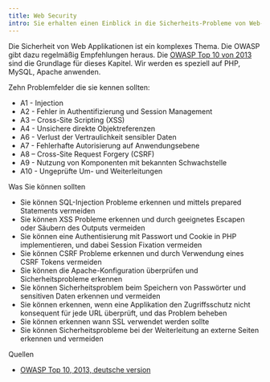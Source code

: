 ```yaml
---
title: Web Security
intro: Sie erhalten einen Einblick in die Sicherheits-Probleme von Web-Applikationen.
---
```

Die Sicherheit von Web Applikationen ist ein komplexes Thema.
Die OWASP gibt dazu regelmäßig Empfehlungen heraus.  Die [OWASP Top 10 von 2013](https://www.owasp.org/index.php/Top_10_2013-Top_10)
sind die Grundlage für dieses Kapitel. Wir werden es speziell auf PHP, MySQL, Apache anwenden.

Zehn Problemfelder die sie kennen sollten:

* A1 - Injection 
* A2 - Fehler in Authentifizierung und Session Management
* A3 – Cross-Site Scripting (XSS)
* A4 - Unsichere direkte Objektreferenzen
* A6 - Verlust der Vertraulichkeit sensibler Daten
* A7 - Fehlerhafte Autorisierung auf  Anwendungsebene
* A8 – Cross-Site Request Forgery (CSRF)
* A9 - Nutzung von Komponenten mit bekannten Schwachstelle
* A10 - Ungeprüfte Um- und Weiterleitungen

Was Sie können sollten

* Sie können SQL-Injection Probleme erkennen und mittels prepared Statements vermeiden
* Sie können XSS Probleme erkennen und durch geeignetes Escapen oder Säubern des Outputs vermeiden
* Sie können eine Authentisierung mit Passwort und Cookie in PHP implementieren, und dabei Session Fixation vermeiden
* Sie können CSRF Probleme erkennen und durch Verwendung eines CSRF Tokens vermeiden
* Sie können die Apache-Konfiguration überprüfen und Sicherheitsprobleme erkennen
* Sie können Sicherheitsproblem beim Speichern von Passwörter und sensitiven Daten erkennen und  vermeiden
* Sie können erkennen, wenn eine Applikation den Zugriffsschutz nicht konsequent für jede URL überprüft, und das Problem beheben
* Sie können erkennen wann SSL verwendet werden sollte
* Sie können Sicherheitsprobleme bei der Weiterleitung an externe Seiten erkennen und vermeiden


Quellen

* [OWASP Top 10, 2013, deutsche version](https://www.owasp.org/images/4/42/OWASP_Top_10_2013_DE_Version_1_0.pdf)
